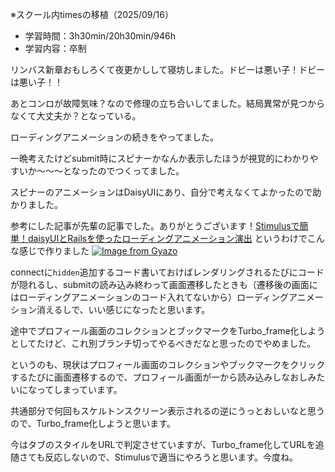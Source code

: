※スクール内timesの移植（2025/09/16）


- 学習時間：3h30min/20h30min/946h
- 学習内容：卒制
  

リンバス新章おもしろくて夜更かしして寝坊しました。ドビーは悪い子！ドビーは悪い子！！

あとコンロが故障気味？なので修理の立ち合いしてました。結局異常が見つからなくて大丈夫か？となっている。
  

ローディングアニメーションの続きをやってました。

一晩考えたけどsubmit時にスピナーかなんか表示したほうが視覚的にわかりやすいか～～～となったのでつくってました。

スピナーのアニメーションはDaisyUIにあり、自分で考えなくてよかったので助かりました。

参考にした記事が先輩の記事でした。ありがとうございます！[Stimulusで簡単！daisyUIとRailsを使ったローディングアニメーション演出](https://zenn.dev/hisa_dev/articles/4050eb4b658678)
というわけでこんな感じで作りました
[![Image from Gyazo](https://i.gyazo.com/e5b07c4993b5e2f84eae84be6eca6519.gif)](https://gyazo.com/e5b07c4993b5e2f84eae84be6eca6519)

connectに`hidden`追加するコード書いておけばレンダリングされるたびにコードが隠れるし、submitの読み込み終わって画面遷移したときも（遷移後の画面にはローディングアニメーションのコード入れてないから）ローディングアニメーション消えるしで、いい感じになったと思います。
  

途中でプロフィール画面のコレクションとブックマークをTurbo_frame化しようとしてたけど、これ別ブランチ切ってやるべきだなと思ったのでやめました。

というのも、現状はプロフィール画面のコレクションやブックマークをクリックするたびに画面遷移するので、プロフィール画面が一から読み込みしなおしみたいになってしまっています。

共通部分で何回もスケルトンスクリーン表示されるの逆にうっとおしいなと思うので、Turbo_frame化しようと思います。

今はタブのスタイルをURLで判定させていますが、Turbo_frame化してURLを追随さても反応しないので、Stimulusで適当にやろうと思います。今度ね。

